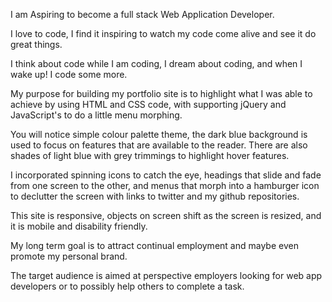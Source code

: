 
I am Aspiring to become a full stack Web Application Developer.

I love to code, I find it inspiring to watch my code come alive and see it do great things.

I think about code while I am coding, I dream about coding, and when I wake up! I code some more.

My purpose for building my portfolio site is to highlight what I was able to achieve by using HTML and CSS code, with supporting jQuery and JavaScript's to do a little menu morphing.

You will notice simple colour palette theme, the dark blue background is used to focus on features that are available to the reader. There are also shades of light blue with grey trimmings to highlight hover features.

I incorporated spinning icons to catch the eye, headings that slide and fade from one screen to the other, and menus that morph into a hamburger icon to declutter the screen with links to twitter and my github repositories.

This site is responsive, objects on screen shift as the screen is resized, and it is mobile and disability friendly.

My long term goal is to attract continual employment and maybe even promote my personal brand.

The target audience is aimed at perspective employers looking for web app developers or to possibly help others to complete a task.
